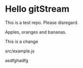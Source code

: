 # Hello gitStream
This is a test repo. Please disregard.

Apples, oranges and bananas.


This is a change

src/example.js


asdfghadfg
